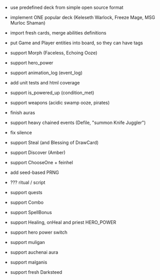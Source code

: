 
- use predefined deck from simple open source format
- implement ONE popular deck (Keleseth Warlock, Freeze Mage, MSG Murloc Shaman)

- import fresh cards, merge abilities definitions
- put Game and Player entities into board, so they can have tags

- support Morph (Faceless, Echoing Ooze)
- support hero_power
- support animation_log (event_log)
- add unit tests and html coverage
- support is_powered_up (condition_met)
- support weapons (acidic swamp ooze, pirates)
- finish auras
- support heavy chained events (Defile, "summon Knife Juggler")
- fix silence
- support Steal (and Blessing of DrawCard)
- support Discover (Amber)
- support ChooseOne + feinhel
- add seed-based PRNG
- ??? ritual / script
- support quests
- support Combo
- support SpellBonus
- support Healing, onHeal and priest HERO_POWER
- support hero power switch
- support muligan
- support auchenai aura
- support malganis
- support fresh Darksteed
